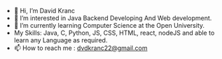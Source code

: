 - 👋 Hi, I’m David Kranc
- 👀 I’m interested in Java Backend Developing And Web development.
- 🌱 I’m currently learning Computer Science at the Open University.
- My Skills: Java, C, Python, JS, CSS, HTML, react, nodeJS and able to learn any Language as required.
- 📫 How to reach me : dvdkranc22@gmail.com 

<!---
Dkranc/Dkranc is a ✨ special ✨ repository because its `README.md` (this file) appears on your GitHub profile.
You can click the Preview link to take a look at your changes.
--->
